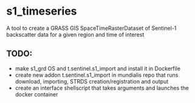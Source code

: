 # s1_timeseries
A tool to create a GRASS GIS SpaceTimeRasterDataset of Sentinel-1 backscatter data for a given region and time of interest

## TODO:
- make s1_grd OS and t.sentinel.s1_import and install it in Dockerfile
- create new addon t.sentinel.s1_import in mundialis repo that runs download, importing, STRDS creation/registration and output
- create an interface shellscript that takes arguments and launches the docker container
